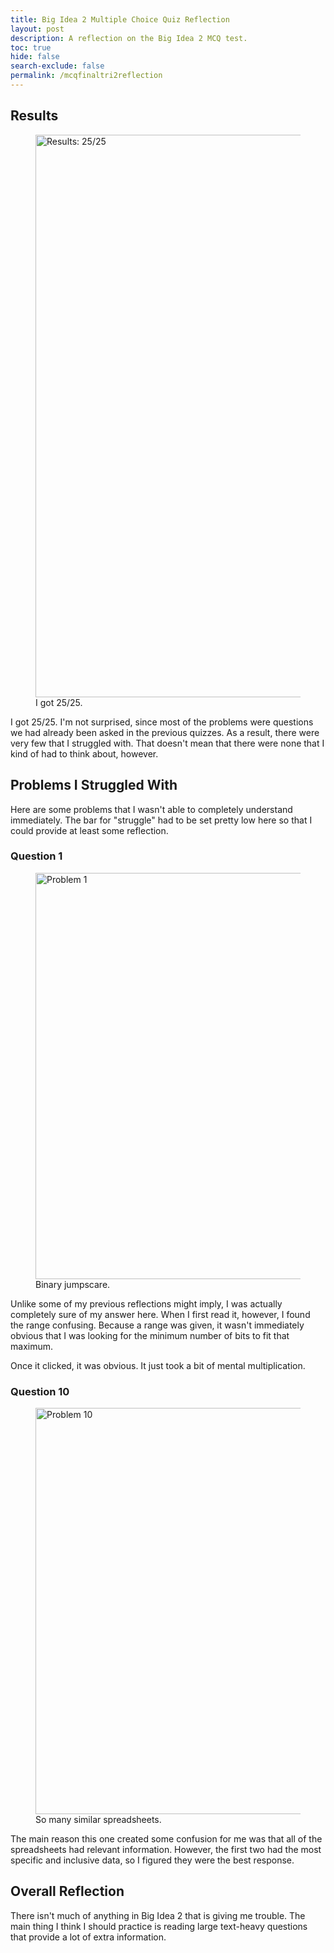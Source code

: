 ```yaml
---
title: Big Idea 2 Multiple Choice Quiz Reflection
layout: post
description: A reflection on the Big Idea 2 MCQ test.
toc: true
hide: false
search-exclude: false
permalink: /mcqfinaltri2reflection
---
```


## Results

<figure>
  <img src="{{site.baseurl}}/images/Screen Shot 2023-03-21 at 3.38.07 PM.png" alt="Results: 25/25" width="900"/>
  <figcaption>I got 25/25.</figcaption>
</figure>

I got 25/25. I'm not surprised, since most of the problems were questions we had already been asked in the previous quizzes. As a result, there were very few that I struggled with. That doesn't mean that there were none that I kind of had to think about, however.

## Problems I Struggled With

Here are some problems that I wasn't able to completely understand immediately. The bar for "struggle" had to be set pretty low here so that I could provide at least some reflection.

### Question 1

<figure>
  <img src="{{site.baseurl}}/images/Screen Shot 2023-03-21 at 5.25.34 PM.png" alt="Problem 1" width="650"/>
  <figcaption>Binary jumpscare.</figcaption>
</figure>

Unlike some of my previous reflections might imply, I was actually completely sure of my answer here. When I first read it, however, I found the range confusing. Because a range was given, it wasn't immediately obvious that I was looking for the minimum number of bits to fit that maximum.

Once it clicked, it was obvious. It just took a bit of mental multiplication.

### Question 10

<figure>
  <img src="{{site.baseurl}}/images/Screen Shot 2023-03-21 at 5.33.18 PM.png" alt="Problem 10" width="650"/>
  <figcaption>So many similar spreadsheets.</figcaption>
</figure>

The main reason this one created some confusion for me was that all of the spreadsheets had relevant information. However, the first two had the most specific and inclusive data, so I figured they were the best response.

## Overall Reflection

There isn't much of anything in Big Idea 2 that is giving me trouble. The main thing I think I should practice is reading large text-heavy questions that provide a lot of extra information.